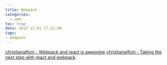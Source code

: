 ```yaml
---
title: Webpack
categories:
  - web
toc: true
date: 2015-12-01 17:22:40
tags:
- webpack
---
```


[christianalfoni - Webpack and react is awesome](http://www.christianalfoni.com/articles/2014_12_13_Webpack-and-react-is-awesome)
[christianalfoni - Taking the next step with react and webpack](http://www.christianalfoni.com/articles/2015_10_01_Taking-the-next-step-with-react-and-webpack)
